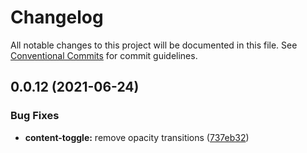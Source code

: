 # Changelog

All notable changes to this project will be documented in this file.
See [Conventional Commits](https://conventionalcommits.org) for commit guidelines.

## 0.0.12 (2021-06-24)

### Bug Fixes

-   **content-toggle:** remove opacity transitions ([737eb32](https://github.com/fremtind/jokul/commit/737eb32ded64223a203b1874a8092945e88218ea))
